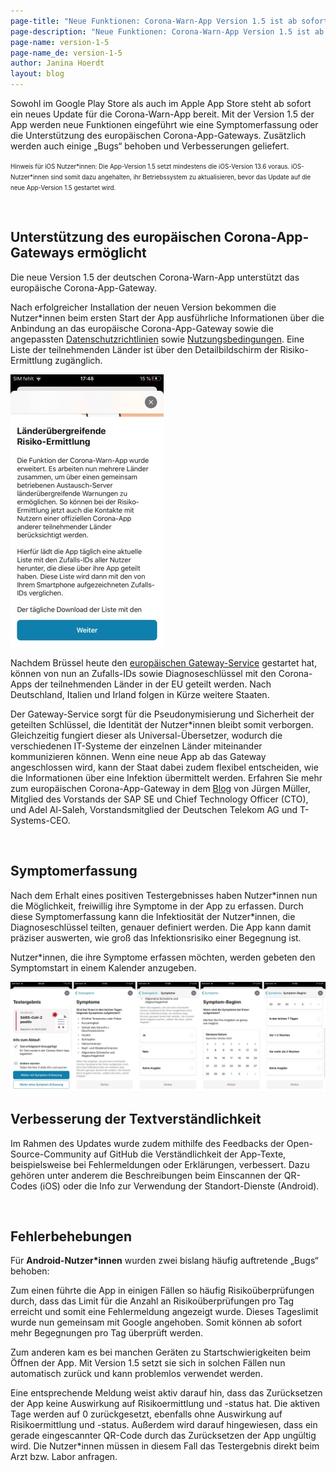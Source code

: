 ```yaml
---
page-title: "Neue Funktionen: Corona-Warn-App Version 1.5 ist ab sofort zum Download verfügbar"
page-description: "Neue Funktionen: Corona-Warn-App Version 1.5 ist ab sofort zum Download verfügbar"
page-name: version-1-5
page-name_de: version-1-5
author: Janina Hoerdt
layout: blog
---
```


Sowohl im Google Play Store als auch im Apple App Store steht ab sofort ein neues Update für die Corona-Warn-App bereit. Mit der Version 1.5 der App werden neue Funktionen eingeführt wie eine Symptomerfassung oder die Unterstützung des europäischen Corona-App-Gateways. Zusätzlich werden auch einige „Bugs“ behoben und Verbesserungen geliefert. 

<span style=font-size:0.7em;>Hinweis für iOS Nutzer\*innen: Die App-Version 1.5 setzt mindestens die iOS-Version 13.6 voraus. iOS-Nutzer\*innen sind somit dazu angehalten, ihr Betriebssystem zu aktualisieren, bevor das Update auf die neue App-Version 1.5 gestartet wird.</span>

<!-- overview -->
</br>

## Unterstützung des europäischen Corona-App-Gateways ermöglicht ## 

Die neue Version 1.5 der deutschen Corona-Warn-App unterstützt das europäische Corona-App-Gateway.  

Nach erfolgreicher Installation der neuen Version bekommen die Nutzer*innen beim ersten Start der App ausführliche Informationen über die Anbindung an das europäische Corona-App-Gateway sowie die angepassten [Datenschutzrichtlinien](https://www.coronawarn.app/assets/documents/cwa-privacy-notice-de.pdf) sowie [Nutzungsbedingungen](https://www.coronawarn.app/assets/documents/cwa-eula-de.pdf). Eine Liste der teilnehmenden Länder ist über den Detailbildschirm der Risiko-Ermittlung zugänglich.  

<img src="./efgs.jpg" title="Corona-Warn-App Risikostatus"></br>

Nachdem Brüssel heute den [europäischen Gateway-Service](https://ec.europa.eu/commission/presscorner/detail/de/ip_20_1904) gestartet hat, können von nun an Zufalls-IDs sowie Diagnoseschlüssel mit den Corona-Apps der teilnehmenden Länder in der EU geteilt werden. Nach Deutschland, Italien und Irland folgen in Kürze weitere Staaten.  

Der Gateway-Service sorgt für die Pseudonymisierung und Sicherheit der geteilten Schlüssel, die Identität der Nutzer*innen bleibt somit verborgen. Gleichzeitig fungiert dieser als Universal-Übersetzer, wodurch die verschiedenen IT-Systeme der einzelnen Länder miteinander kommunizieren können. Wenn eine neue App ab das Gateway angeschlossen wird, kann der Staat dabei zudem flexibel entscheiden, wie die Informationen über eine Infektion übermittelt werden. Erfahren Sie mehr zum europäischen Corona-App-Gateway in dem [Blog](https://news.sap.com/germany/2020/10/eu-corona-gateway/) von Jürgen Müller, Mitglied des Vorstands der SAP SE und Chief Technology Officer (CTO), und Adel Al-Saleh, Vorstandsmitglied der Deutschen Telekom AG und T-Systems-CEO. 

</br>

## Symptomerfassung 

Nach dem Erhalt eines positiven Testergebnisses haben Nutzer\*innen nun die Möglichkeit, freiwillig ihre Symptome in der App zu erfassen. Durch diese Symptomerfassung kann die Infektiosität der Nutzer*innen, die  Diagnoseschlüssel teilten, genauer definiert werden. Die App kann damit präziser auswerten, wie groß das Infektionsrisiko einer Begegnung ist.  

Nutzer\*innen, die ihre Symptome erfassen möchten, werden gebeten den Symptomstart in einem Kalender anzugeben.

<img src="./symptoms.jpg" title="Corona-Warn-App Risikostatus"></br>


## Verbesserung der Textverständlichkeit 

Im Rahmen des Updates wurde zudem mithilfe des Feedbacks der Open-Source-Community auf GitHub die Verständlichkeit der App-Texte, beispielsweise bei Fehlermeldungen oder Erklärungen, verbessert. Dazu gehören unter anderem die Beschreibungen beim Einscannen der QR-Codes (iOS) oder die Info zur Verwendung der Standort-Dienste (Android). 

 </br>

## Fehlerbehebungen 

Für **Android-Nutzer\*innen** wurden zwei bislang häufig auftretende „Bugs“ behoben: 

Zum einen führte die App in einigen Fällen so häufig Risikoüberprüfungen durch, dass das Limit für die Anzahl an Risikoüberprüfungen pro Tag erreicht und somit eine Fehlermeldung angezeigt wurde. Dieses Tageslimit wurde nun gemeinsam mit Google angehoben. Somit können ab sofort mehr Begegnungen pro Tag überprüft werden. 

Zum anderen kam es bei manchen Geräten zu Startschwierigkeiten beim Öffnen der App. Mit Version 1.5 setzt sie sich in solchen Fällen nun automatisch zurück und kann problemlos verwendet werden.  

Eine entsprechende Meldung weist aktiv darauf hin, dass das Zurücksetzen der App keine Auswirkung auf Risikoermittlung und -status hat. Die aktiven Tage werden auf 0 zurückgesetzt, ebenfalls ohne Auswirkung auf Risikoermittlung und -status. Außerdem wird darauf hingewiesen, dass ein gerade eingescannter QR-Code durch das Zurücksetzen der App ungültig wird. Die Nutzer*innen müssen in diesem Fall das Testergebnis direkt beim Arzt bzw. Labor anfragen.  
